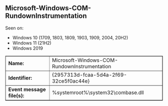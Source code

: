 ## Microsoft-Windows-COM-RundownInstrumentation

Seen on:
* Windows 10 (1709, 1803, 1809, 1903, 1909, 2004, 20H2)
* Windows 11 (21H2)
* Windows 2019

<table border="1" class="docutils">
  <tbody>
    <tr>
      <td><b>Name:</b></td>
      <td>Microsoft-Windows-COM-RundownInstrumentation</td>
    </tr>
    <tr>
      <td><b>Identifier:</b></td>
      <td>{2957313d-fcaa-5d4a-2f69-32ce5f0ac44e}</td>
    </tr>
    <tr>
      <td><b>Event message file(s):</b></td>
      <td>%systemroot%\system32\combase.dll</td>
    </tr>
  </tbody>
</table>

&nbsp;

